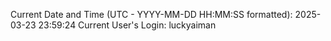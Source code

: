 Current Date and Time (UTC - YYYY-MM-DD HH:MM:SS formatted): 2025-03-23 23:59:24
Current User's Login: luckyaiman
